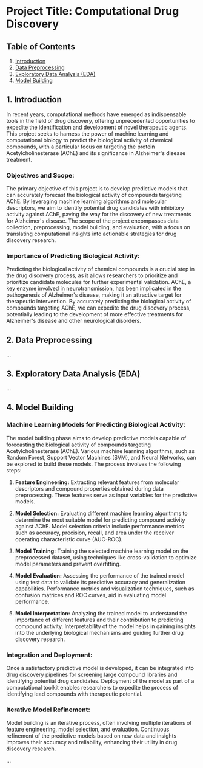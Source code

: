 # Project Title: Computational Drug Discovery

## Table of Contents
1. [Introduction](#introduction)
2. [Data Preprocessing](#data-preprocessing)
3. [Exploratory Data Analysis (EDA)](#eda)
4. [Model Building](#model-building)


## 1. Introduction <a name="introduction"></a>
In recent years, computational methods have emerged as indispensable tools in the field of drug discovery, offering unprecedented opportunities to expedite the identification and development of novel therapeutic agents. This project seeks to harness the power of machine learning and computational biology to predict the biological activity of chemical compounds, with a particular focus on targeting the protein Acetylcholinesterase (AChE) and its significance in Alzheimer's disease treatment.

### Objectives and Scope:
The primary objective of this project is to develop predictive models that can accurately forecast the biological activity of compounds targeting AChE. By leveraging machine learning algorithms and molecular descriptors, we aim to identify potential drug candidates with inhibitory activity against AChE, paving the way for the discovery of new treatments for Alzheimer's disease. The scope of the project encompasses data collection, preprocessing, model building, and evaluation, with a focus on translating computational insights into actionable strategies for drug discovery research.

### Importance of Predicting Biological Activity:
Predicting the biological activity of chemical compounds is a crucial step in the drug discovery process, as it allows researchers to prioritize and prioritize candidate molecules for further experimental validation. AChE, a key enzyme involved in neurotransmission, has been implicated in the pathogenesis of Alzheimer's disease, making it an attractive target for therapeutic intervention. By accurately predicting the biological activity of compounds targeting AChE, we can expedite the drug discovery process, potentially leading to the development of more effective treatments for Alzheimer's disease and other neurological disorders.

## 2. Data Preprocessing <a name="data-preprocessing"></a>
...

## 3. Exploratory Data Analysis (EDA) <a name="eda"></a>
...

## 4. Model Building <a name="model-building"></a>

### Machine Learning Models for Predicting Biological Activity:
The model building phase aims to develop predictive models capable of forecasting the biological activity of compounds targeting Acetylcholinesterase (AChE). Various machine learning algorithms, such as Random Forest, Support Vector Machines (SVM), and Neural Networks, can be explored to build these models. The process involves the following steps:

1. **Feature Engineering:** Extracting relevant features from molecular descriptors and compound properties obtained during data preprocessing. These features serve as input variables for the predictive models.

2. **Model Selection:** Evaluating different machine learning algorithms to determine the most suitable model for predicting compound activity against AChE. Model selection criteria include performance metrics such as accuracy, precision, recall, and area under the receiver operating characteristic curve (AUC-ROC).

3. **Model Training:** Training the selected machine learning model on the preprocessed dataset, using techniques like cross-validation to optimize model parameters and prevent overfitting.

4. **Model Evaluation:** Assessing the performance of the trained model using test data to validate its predictive accuracy and generalization capabilities. Performance metrics and visualization techniques, such as confusion matrices and ROC curves, aid in evaluating model performance.

5. **Model Interpretation:** Analyzing the trained model to understand the importance of different features and their contribution to predicting compound activity. Interpretability of the model helps in gaining insights into the underlying biological mechanisms and guiding further drug discovery research.

### Integration and Deployment:
Once a satisfactory predictive model is developed, it can be integrated into drug discovery pipelines for screening large compound libraries and identifying potential drug candidates. Deployment of the model as part of a computational toolkit enables researchers to expedite the process of identifying lead compounds with therapeutic potential.

### Iterative Model Refinement:
Model building is an iterative process, often involving multiple iterations of feature engineering, model selection, and evaluation. Continuous refinement of the predictive models based on new data and insights improves their accuracy and reliability, enhancing their utility in drug discovery research.


...
